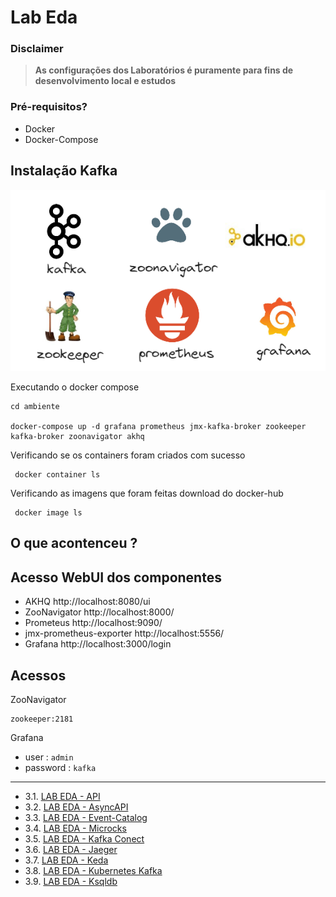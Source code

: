 # Lab Eda


### Disclaimer
> **As configurações dos Laboratórios é puramente para fins de desenvolvimento local e estudos**


### Pré-requisitos?
* Docker
* Docker-Compose



## Instalação Kafka 

![Cluster Mongo db](../content/ambiente.png)

Executando o docker compose

```
cd ambiente

docker-compose up -d grafana prometheus jmx-kafka-broker zookeeper kafka-broker zoonavigator akhq

```

Verificando se os containers foram criados com sucesso

```
 docker container ls
```
Verificando as imagens que foram feitas download do docker-hub
```
 docker image ls
```

## O que acontenceu ?


## Acesso WebUI dos componentes


* AKHQ http://localhost:8080/ui
* ZooNavigator http://localhost:8000/
* Prometeus http://localhost:9090/
* jmx-prometheus-exporter http://localhost:5556/
* Grafana http://localhost:3000/login

## Acessos

ZooNavigator

```
zookeeper:2181
```

Grafana

* user : `admin`
* password : `kafka`

---

* 3.1. [LAB EDA - API](kafka-net/README.md)
* 3.2. [LAB EDA - AsyncAPI](asyncAPI/README.md)
* 3.3. [LAB EDA - Event-Catalog](event-catalog//README.md)
* 3.4. [LAB EDA - Microcks](microcks/README.md)
* 3.5. [LAB EDA - Kafka Conect](kafka-conect/README.md)
* 3.6. [LAB EDA - Jaeger](jaeger/README.md)
* 3.7. [LAB EDA - Keda](keda/README.md)
* 3.8. [LAB EDA - Kubernetes Kafka](kubernetes-kafka/README.md)
* 3.9. [LAB EDA - Ksqldb](ksqldb/README.md)